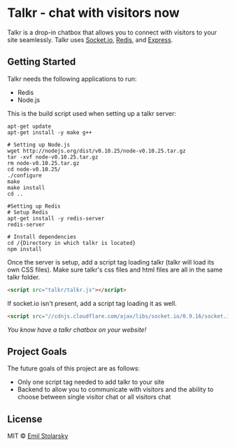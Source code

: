 Talkr - chat with visitors now
=====================
Talkr is a drop-in chatbox that allows you to connect with visitors to your site seamlessly. Talkr uses [Socket.io](https://github.com/LearnBoost/socket.io), [Redis](https://github.com/antirez/redis), and [Express](https://github.com/visionmedia/express).


Getting Started
---------
Talkr needs the following applications to run:

 - Redis 
 - Node.js

This is the build script used when setting up a talkr server:
```shell
apt-get update
apt-get install -y make g++

# Setting up Node.js
wget http://nodejs.org/dist/v0.10.25/node-v0.10.25.tar.gz
tar -xvf node-v0.10.25.tar.gz
rm node-v0.10.25.tar.gz
cd node-v0.10.25/
./configure
make
make install
cd ..

#Setting up Redis
# Setup Redis
apt-get install -y redis-server
redis-server

# Install dependencies
cd /{Directory in which talkr is located}
npm install
```

Once the server is setup, add a script tag loading talkr (talkr will load its own CSS files). Make sure talkr's css files and html files are all in the same talkr folder.
```html
<script src="talkr/talkr.js"></script>
```

If socket.io isn't present, add a script tag loading it as well.
```html
<script src="//cdnjs.cloudflare.com/ajax/libs/socket.io/0.9.16/socket.io.min.js"></script>
```

*You know have a talkr chatbox on your website!*

Project Goals
---------
The future goals of this project are as follows:

 - Only one script tag needed to add talkr to your site
 - Backend to allow you to communicate with visitors and the ability to choose between single visitor chat or all visitors chat


License
---------

MIT © [Emil Stolarsky](http://stolarsky.com/)
